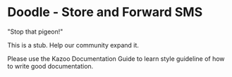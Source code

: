 # Doodle - Store and Forward SMS

"Stop that pigeon!"

This is a stub. Help our community expand it.

Please use the Kazoo Documentation Guide to learn style guideline of how to write good documentation.
